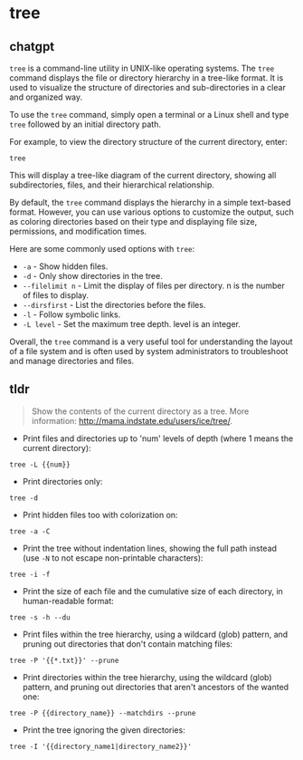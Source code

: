 # tree 
## chatgpt 
`tree` is a command-line utility in UNIX-like operating systems. The `tree` command displays the file or directory hierarchy in a tree-like format. It is used to visualize the structure of directories and sub-directories in a clear and organized way.

To use the `tree` command, simply open a terminal or a Linux shell and type `tree` followed by an initial directory path. 

For example, to view the directory structure of the current directory, enter:

```
tree
```

This will display a tree-like diagram of the current directory, showing all subdirectories, files, and their hierarchical relationship.

By default, the `tree` command displays the hierarchy in a simple text-based format. However, you can use various options to customize the output, such as coloring directories based on their type and displaying file size, permissions, and modification times.

Here are some commonly used options with `tree`:

- `-a` - Show hidden files.
- `-d` - Only show directories in the tree.
- `--filelimit n` - Limit the display of files per directory. n is the number of files to display.
- `--dirsfirst` - List the directories before the files.
- `-l` - Follow symbolic links.
- `-L level` - Set the maximum tree depth. level is an integer.

Overall, the `tree` command is a very useful tool for understanding the layout of a file system and is often used by system administrators to troubleshoot and manage directories and files. 

## tldr 
 
> Show the contents of the current directory as a tree.
> More information: <http://mama.indstate.edu/users/ice/tree/>.

- Print files and directories up to 'num' levels of depth (where 1 means the current directory):

`tree -L {{num}}`

- Print directories only:

`tree -d`

- Print hidden files too with colorization on:

`tree -a -C`

- Print the tree without indentation lines, showing the full path instead (use `-N` to not escape non-printable characters):

`tree -i -f`

- Print the size of each file and the cumulative size of each directory, in human-readable format:

`tree -s -h --du`

- Print files within the tree hierarchy, using a wildcard (glob) pattern, and pruning out directories that don't contain matching files:

`tree -P '{{*.txt}}' --prune`

- Print directories within the tree hierarchy, using the wildcard (glob) pattern, and pruning out directories that aren't ancestors of the wanted one:

`tree -P {{directory_name}} --matchdirs --prune`

- Print the tree ignoring the given directories:

`tree -I '{{directory_name1|directory_name2}}'`
